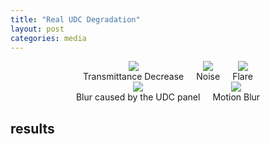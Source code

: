 ```yaml
---
title: "Real UDC Degradation"
layout: post
categories: media
--- 
```


<style>
/* Add some style to the images */
.images-container {
  display: flex;
  justify-content: center;
  align-items: center;
  gap: 20px; /* Adjust the gap between images */
}

.images-container img {
  max-width: 100%;
  height: auto;
}

/* Add some space between the images and the results section */
.results-section {
  margin-top: 20px; /* Adjust the top margin as needed */
}
</style>

<div class="images-container">
  <div style="text-align: center;">
    <img src="https://geonyeong-park.github.io/spectral-motion-alignment/static/gifs/long/penguins_swimming2/input.gif" style="max-width: 500px;">
    <div>Transmittance Decrease</div>
  </div>
  <div style="text-align: center;">
    <img src="https://geonyeong-park.github.io/spectral-motion-alignment/static/gifs/long/penguins_swimming2/shark.gif" style="max-width: 500px;">
    <div>Noise</div>
  </div>
  <div style="text-align: center;">
    <img src="https://geonyeong-park.github.io/spectral-motion-alignment/static/gifs/long/penguins_swimming2/input.gif" style="max-width: 500px;">
    <div>Flare</div> 
  </div>
</div>
<div class="images-container">
  <div style="text-align: center;">
    <img src="https://geonyeong-park.github.io/spectral-motion-alignment/static/gifs/long/penguins_swimming2/input.gif" style="max-width: 500px;">
    <div>Blur caused by the UDC panel</div> 
  </div>
  <div style="text-align: center;">
    <img src="https://geonyeong-park.github.io/spectral-motion-alignment/static/gifs/long/penguins_swimming2/input.gif" style="max-width: 500px;">
    <div>Motion Blur</div> 
  </div>
</div>




## results
